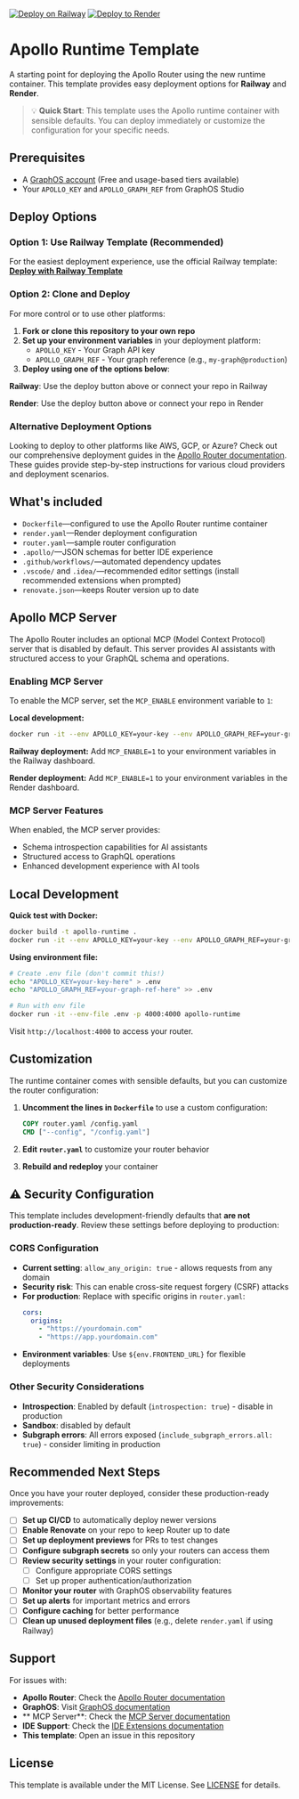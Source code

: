 [![Deploy on Railway](https://railway.app/button.svg)](https://railway.com/deploy/apollo-runtime)
[![Deploy to Render](https://render.com/images/deploy-to-render-button.svg)](https://render.com/deploy?repo=github.com/apollographql/router-runtime)

# Apollo Runtime Template

A starting point for deploying the Apollo Router using the new runtime container. This template provides easy deployment options for **Railway** and **Render**.

> 💡 **Quick Start**: This template uses the Apollo runtime container with sensible defaults. You can deploy immediately or customize the configuration for your specific needs.

## Prerequisites

- A [GraphOS account](https://www.apollographql.com/docs/graphos/) (Free and usage-based tiers available)
- Your `APOLLO_KEY` and `APOLLO_GRAPH_REF` from GraphOS Studio

## Deploy Options

### Option 1: Use Railway Template (Recommended)
For the easiest deployment experience, use the official Railway template:
**[Deploy with Railway Template](https://railway.com/deploy/apollo-router)**

### Option 2: Clone and Deploy
For more control or to use other platforms:

1. **Fork or clone this repository to your own repo**
2. **Set up your environment variables** in your deployment platform:
   - `APOLLO_KEY` - Your Graph API key
   - `APOLLO_GRAPH_REF` - Your graph reference (e.g., `my-graph@production`)
3. **Deploy using one of the options below**:

**Railway**: Use the deploy button above or connect your repo in Railway

**Render**: Use the deploy button above or connect your repo in Render

### Alternative Deployment Options
Looking to deploy to other platforms like AWS, GCP, or Azure? Check out our comprehensive deployment guides in the [Apollo Router documentation](https://www.apollographql.com/docs/graphos/routing#deployment-guides). These guides provide step-by-step instructions for various cloud providers and deployment scenarios.

## What's included

- `Dockerfile`—configured to use the Apollo Router runtime container
- `render.yaml`—Render deployment configuration
- `router.yaml`—sample router configuration
- `.apollo/`—JSON schemas for better IDE experience
- `.github/workflows/`—automated dependency updates
- `.vscode/` and `.idea/`—recommended editor settings (install recommended extensions when prompted)
- `renovate.json`—keeps Router version up to date

## Apollo MCP Server

The Apollo Router includes an optional MCP (Model Context Protocol) server that is disabled by default. This server provides AI assistants with structured access to your GraphQL schema and operations.

### Enabling MCP Server

To enable the MCP server, set the `MCP_ENABLE` environment variable to `1`:

**Local development:**
```bash
docker run -it --env APOLLO_KEY=your-key --env APOLLO_GRAPH_REF=your-graph-ref --env MCP_ENABLE=1 -p 4000:4000 apollo-runtime
```

**Railway deployment:**
Add `MCP_ENABLE=1` to your environment variables in the Railway dashboard.

**Render deployment:**
Add `MCP_ENABLE=1` to your environment variables in the Render dashboard.

### MCP Server Features

When enabled, the MCP server provides:
- Schema introspection capabilities for AI assistants
- Structured access to GraphQL operations
- Enhanced development experience with AI tools

## Local Development

**Quick test with Docker:**
```bash
docker build -t apollo-runtime .
docker run -it --env APOLLO_KEY=your-key --env APOLLO_GRAPH_REF=your-graph-ref -p 4000:4000 apollo-runtime
```

**Using environment file:**
```bash
# Create .env file (don't commit this!)
echo "APOLLO_KEY=your-key-here" > .env
echo "APOLLO_GRAPH_REF=your-graph-ref-here" >> .env

# Run with env file
docker run -it --env-file .env -p 4000:4000 apollo-runtime
```

Visit `http://localhost:4000` to access your router.

## Customization

The runtime container comes with sensible defaults, but you can customize the router configuration:

1. **Uncomment the lines in `Dockerfile`** to use a custom configuration:
   ```dockerfile
   COPY router.yaml /config.yaml
   CMD ["--config", "/config.yaml"]
   ```

2. **Edit `router.yaml`** to customize your router behavior

3. **Rebuild and redeploy** your container

## ⚠️ Security Configuration

This template includes development-friendly defaults that **are not production-ready**. Review these settings before deploying to production:

### CORS Configuration
- **Current setting**: `allow_any_origin: true` - allows requests from any domain
- **Security risk**: This can enable cross-site request forgery (CSRF) attacks
- **For production**: Replace with specific origins in `router.yaml`:
  ```yaml
  cors:
    origins:
      - "https://yourdomain.com"
      - "https://app.yourdomain.com"
  ```
- **Environment variables**: Use `${env.FRONTEND_URL}` for flexible deployments

### Other Security Considerations
- **Introspection**: Enabled by default (`introspection: true`) - disable in production
- **Sandbox**: disabled by default
- **Subgraph errors**: All errors exposed (`include_subgraph_errors.all: true`) - consider limiting in production

## Recommended Next Steps

Once you have your router deployed, consider these production-ready improvements:

- [ ] **Set up CI/CD** to automatically deploy newer versions
- [ ] **Enable Renovate** on your repo to keep Router up to date
- [ ] **Set up deployment previews** for PRs to test changes
- [ ] **Configure subgraph secrets** so only your routers can access them
- [ ] **Review security settings** in your router configuration:
  - [ ] Configure appropriate CORS settings
  - [ ] Set up proper authentication/authorization
- [ ] **Monitor your router** with GraphOS observability features
- [ ] **Set up alerts** for important metrics and errors
- [ ] **Configure caching** for better performance
- [ ] **Clean up unused deployment files** (e.g., delete `render.yaml` if using Railway)

## Support

For issues with:
- **Apollo Router**: Check the [Apollo Router documentation](https://www.apollographql.com/docs/router/)
- **GraphOS**: Visit [GraphOS documentation](https://www.apollographql.com/docs/graphos/)
- ** MCP Server**: Check the [MCP Server documentation](https://www.apollographql.com/docs/apollo-mcp-server)
- **IDE Support**: Check the [IDE Extensions documentation](https://www.apollographql.com/docs/apollo-server/ide-support/)
- **This template**: Open an issue in this repository

## License

This template is available under the MIT License. See [LICENSE](LICENSE) for details.

